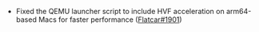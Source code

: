 - Fixed the QEMU launcher script to include HVF acceleration on arm64-based Macs for faster performance ([Flatcar#1901](https://github.com/flatcar/Flatcar/issues/1901))
